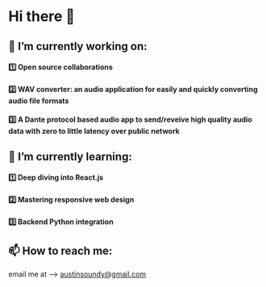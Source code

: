 # Hi there 👋
## 🔭 I’m currently working on:
#### 1️⃣  Open source collaborations
#### 2️⃣  WAV converter: an audio application for easily and quickly converting audio file formats
#### 3️⃣  A Dante protocol based audio app to send/reveive high quality audio data with zero to little latency over public network


## 🌱 I’m currently learning:
#### 1️⃣  Deep diving into React.js
#### 2️⃣  Mastering responsive web design
#### 3️⃣  Backend Python integration

## 📫 How to reach me:
email me at --> austinsoundy@gmail.com
